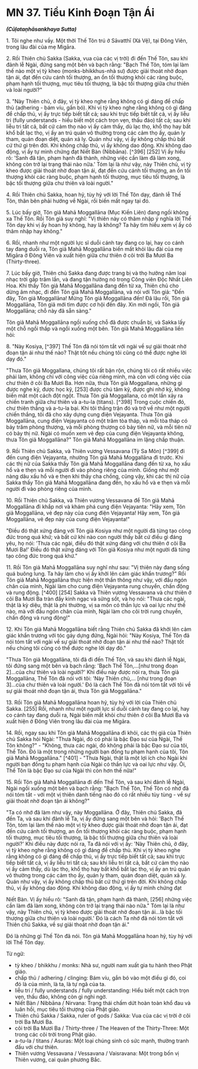 # MN 37. Tiểu Kinh Đoạn Tận Ái
***(Cūḷataṇhāsankhaya Sutta)***

1\.  Tôi nghe như vầy. Một thời Thế Tôn trú ở Sāvatthī (Xá Vệ), tại Đông Viên, trong lâu đài của mẹ Migāra.

2\.  Rồi Thiên chủ Sakka (Sakka, vua của các vị trời) đi đến Thế Tôn, sau khi đảnh lễ Ngài, đứng sang một bên và bạch rằng: "Bạch Thế Tôn, tóm lại làm thế nào một vị tỳ kheo (monks-bhikkhus-nhà sư) được giải thoát nhờ đoạn tận ái, đạt đến cứu cánh tối thượng, an ổn tối thượng khỏi các ràng buộc, phạm hạnh tối thượng, mục tiêu tối thượng, là bậc tối thượng giữa chư thiên và loài người?"

3\.  "Này Thiên chủ, ở đây, vị tỳ kheo nghe rằng không có gì đáng để chấp thủ (adhering - bám víu, gắn bó). Khi vị tỳ kheo nghe rằng không có gì đáng để chấp thủ, vị ấy trực tiếp biết tất cả; sau khi trực tiếp biết tất cả, vị ấy liễu tri (fully understands - hiểu biết một cách trọn vẹn, thấu đáo) tất cả; sau khi liễu tri tất cả, bất cứ cảm thọ nào vị ấy cảm thấy, dù lạc thọ, khổ thọ hay bất khổ bất lạc thọ, vị ấy an trú quán vô thường trong các cảm thọ ấy, quán ly tham, quán đoạn diệt, quán xả ly. Quán như vậy, vị ấy không chấp thủ bất cứ thứ gì trên đời. Khi không chấp thủ, vị ấy không dao động. Khi không dao động, vị ấy tự mình chứng đạt Niết Bàn (Nibbāna). [^396] [252] Vị ấy hiểu rõ: 'Sanh đã tận, phạm hạnh đã thành, những việc cần làm đã làm xong, không còn trở lại trạng thái nào nữa.' Tóm lại là như vậy, này Thiên chủ, vị tỳ kheo được giải thoát nhờ đoạn tận ái, đạt đến cứu cánh tối thượng, an ổn tối thượng khỏi các ràng buộc, phạm hạnh tối thượng, mục tiêu tối thượng, là bậc tối thượng giữa chư thiên và loài người."

4\.  Rồi Thiên chủ Sakka, hoan hỷ, tùy hỷ với lời Thế Tôn dạy, đảnh lễ Thế Tôn, thân bên phải hướng về Ngài, rồi biến mất ngay tại đó.

5\.  Lúc bấy giờ, Tôn giả Mahā Moggallāna (Mục Kiền Liên) đang ngồi không xa Thế Tôn. Rồi Tôn giả suy nghĩ: "Vị thiên này có thâm nhập ý nghĩa lời Thế Tôn dạy khi vị ấy hoan hỷ không, hay là không? Ta hãy tìm hiểu xem vị ấy có thâm nhập hay không."

6\.  Rồi, nhanh như một người lực sĩ duỗi cánh tay đang co lại, hay co cánh tay đang duỗi ra, Tôn giả Mahā Moggallāna biến mất khỏi lâu đài của mẹ Migāra ở Đông Viên và xuất hiện giữa chư thiên ở cõi trời Ba Mươi Ba (Thirty-three).

7\.  Lúc bấy giờ, Thiên chủ Sakka đang được trang bị và thọ hưởng năm loại nhạc trời gấp trăm lần, và đang tận hưởng nó trong Công viên Độc Nhất Liên Hoa. Khi thấy Tôn giả Mahā Moggallāna đang đến từ xa, Thiên chủ cho dừng âm nhạc, đi đến Tôn giả Mahā Moggallāna, và nói với Tôn giả: "Đến đây, Tôn giả Moggallāna! Mừng Tôn giả Moggallāna đến! Đã lâu rồi, Tôn giả Moggallāna, Tôn giả mới tìm được cơ hội đến đây. Xin mời ngồi, Tôn giả Moggallāna; chỗ này đã sẵn sàng."

Tôn giả Mahā Moggallāna ngồi xuống chỗ đã được chuẩn bị, và Sakka lấy một chỗ ngồi thấp và ngồi xuống một bên. Tôn giả Mahā Moggallāna liền hỏi:

8\.  "Này Kosiya, [^397] Thế Tôn đã nói tóm tắt với ngài về sự giải thoát nhờ đoạn tận ái như thế nào? Thật tốt nếu chúng tôi cũng có thể được nghe lời dạy đó."

"Thưa Tôn giả Moggallana, chúng tôi rất bận rộn, chúng tôi có rất nhiều việc phải làm, không chỉ với công việc của riêng mình, mà còn với công việc của chư thiên ở cõi Ba Mươi Ba. Hơn nữa, thưa Tôn giả Moggallana, những gì được nghe kỹ, được học kỹ, [253] được chú tâm kỹ, được ghi nhớ kỹ, không biến mất một cách đột ngột. Thưa Tôn giả Moggallana, có một lần xảy ra chiến tranh giữa chư thiên và a-tu-la (titans). [^398] Trong cuộc chiến đó, chư thiên thắng và a-tu-la bại. Khi tôi thắng trận đó và trở về như một người chiến thắng, tôi đã cho xây dựng cung điện Vejayanta. Thưa Tôn giả Moggallāna, cung điện Vejayanta có một trăm tòa tháp, và mỗi tòa tháp có bảy trăm phòng thượng, và mỗi phòng thượng có bảy tiên nữ, và mỗi tiên nữ có bảy thị nữ. Ngài có muốn xem vẻ đẹp của cung điện Vejayanta không,
thưa Tôn giả Moggallāna?" Tôn giả Mahā Moggallāna im lặng chấp thuận.

9\.  Rồi Thiên chủ Sakka, và Thiên vương Vessavana (Tỳ Sa Môn) [^399] đi đến cung điện Vejayanta, nhường Tôn giả Mahā Moggallāna đi trước. Khi các thị nữ của Sakka thấy Tôn giả Mahā Moggallāna đang đến từ xa, họ xấu hổ và e thẹn và mỗi người đi vào phòng riêng của mình. Giống như một nàng dâu xấu hổ và e thẹn khi thấy cha chồng, cũng vậy, khi các thị nữ của Sakka thấy Tôn giả Mahā Moggallāna đang đến, họ xấu hổ và e thẹn và mỗi người đi vào phòng riêng của mình.

10\.  Rồi Thiên chủ Sakka, và Thiên vương Vessavana để Tôn giả Mahā Moggallāna đi khắp nơi và khám phá cung điện Vejayanta: "Hãy xem, Tôn giả Moggallāna, vẻ đẹp này của cung điện Vejayanta! Hãy xem, Tôn giả Moggallāna, vẻ đẹp này của cung điện Vejayanta!"

"Điều đó thật xứng đáng với Tôn giả Kosiya như một người đã từng tạo công đức trong quá khứ; và bất cứ khi nào con người thấy bất cứ điều gì đáng yêu, họ nói: 'Thưa các ngài, điều đó thật xứng đáng với chư thiên ở cõi Ba Mươi Ba!' Điều đó thật xứng đáng với Tôn giả Kosiya như một người đã từng tạo công đức trong quá khứ."

11\.  Rồi Tôn giả Mahā Moggallāna suy nghĩ như sau: "Vị thiên này đang sống quá buông lung. Ta hãy làm cho vị ấy khởi lên cảm giác khẩn trương?" Rồi Tôn giả Mahā Moggallāna thực hiện một thần thông như vậy, với đầu ngón chân của mình, Ngài làm cho cung điện Vejayanta rung chuyển, chấn động và rung động. [^400] [254] Sakka và Thiên vương Vessavana và chư thiên ở cõi Ba Mươi Ba tràn đầy kinh ngạc và sửng sốt, và họ nói: "Thưa các ngài, thật là kỳ diệu, thật là phi thường, vị sa môn có thần lực và oai lực như thế nào, mà với đầu ngón chân của mình, Ngài làm cho cõi trời rung chuyển, chấn động và rung động!"

12\.  Khi Tôn giả Mahā Moggallāna biết rằng Thiên chủ Sakka đã khởi lên cảm giác khẩn trương với tóc gáy dựng đứng, Ngài hỏi: "Này Kosiya, Thế Tôn đã nói tóm tắt với ngài về sự giải thoát nhờ đoạn tận ái như thế nào? Thật tốt nếu chúng tôi cũng có thể được nghe lời dạy đó."

"Thưa Tôn giả Moggallāna, tôi đã đi đến Thế Tôn, và sau khi đảnh lễ Ngài, tôi đứng sang một bên và bạch rằng: 'Bạch Thế Tôn,...[như trong đoạn 2]...của chư thiên và loài người?' Khi điều này được nói ra, thưa Tôn giả
Moggallāna, Thế Tôn đã nói với tôi: 'Này Thiên chủ,... [như trong đoạn 3]...của chư thiên và loài người.' Đó là cách Thế Tôn đã nói tóm tắt với tôi về sự giải thoát nhờ đoạn tận ái, thưa Tôn giả Moggallāna."

13\.  Rồi Tôn giả Mahā Moggallāna hoan hỷ, tùy hỷ với lời của Thiên chủ Sakka. [255] Rồi, nhanh như một người lực sĩ duỗi cánh tay đang co lại, hay co cánh tay đang duỗi ra, Ngài biến mất khỏi chư thiên ở cõi Ba Mươi Ba và xuất hiện ở Đông Viên trong lâu đài của mẹ Migāra.

14\.  Rồi, ngay sau khi Tôn giả Mahā Moggallāna đi khỏi, các thị giả của Thiên chủ Sakka hỏi Ngài: "Thưa Ngài, đó có phải là bậc Đạo sư của Ngài, Thế Tôn không?" - "Không, thưa các ngài, đó không phải là bậc Đạo sư của tôi, Thế Tôn. Đó là một trong những người bạn đồng tu phạm hạnh của tôi, Tôn giả Mahā Moggallāna." [^401] - "Thưa Ngài, thật là một lợi ích cho Ngài khi người bạn đồng tu phạm hạnh của Ngài có thần lực và oai lực như vậy. Ôi, Thế Tôn là bậc Đạo sư của Ngài thì còn hơn thế nữa!"

15\.  Rồi Tôn giả Mahā Moggallāna đi đến Thế Tôn, và sau khi đảnh lễ Ngài, Ngài ngồi xuống một bên và bạch rằng: "Bạch Thế Tôn, Thế Tôn có nhớ đã nói tóm tắt - với một vị thiên danh tiếng nào đó có rất nhiều tùy tùng - về sự giải thoát nhờ đoạn tận ái không?"

"Ta có nhớ đã làm như vậy, này Moggallāna. Ở đây, Thiên chủ Sakka, đã đến Ta, và sau khi đảnh lễ Ta, vị ấy đứng sang một bên và hỏi: 'Bạch Thế Tôn, tóm lại làm thế nào một vị tỳ kheo được giải thoát nhờ đoạn tận ái, đạt đến cứu cánh tối thượng, an ổn tối thượng khỏi các ràng buộc, phạm hạnh tối thượng, mục tiêu tối thượng, là bậc tối thượng giữa chư thiên và loài người?' Khi điều này được nói ra, Ta đã nói với vị ấy: 'Này Thiên chủ, ở đây, vị tỳ kheo nghe rằng không có gì đáng để chấp thủ. Khi vị tỳ kheo nghe rằng không có gì đáng để chấp thủ, vị ấy trực tiếp biết tất cả; sau khi trực tiếp biết tất cả, vị ấy liễu tri tất cả; sau khi liễu tri tất cả, bất cứ cảm thọ nào vị ấy cảm thấy, dù lạc thọ, khổ thọ hay bất khổ bất lạc thọ, vị ấy an trú quán vô thường trong các cảm thọ ấy, quán ly tham, quán đoạn diệt, quán xả ly. Quán như vậy, vị ấy không chấp thủ bất cứ thứ gì trên đời. Khi không chấp thủ, vị ấy không dao động. Khi không dao động, vị ấy tự mình chứng đạt

Niết Bàn. Vị ấy hiểu rõ: "Sanh đã tận, phạm hạnh đã thành, [256] những việc cần làm đã làm xong, không còn trở lại trạng thái nào nữa." Tóm lại là như vậy, này Thiên chủ, vị tỳ kheo được giải thoát nhờ đoạn tận ái...là bậc tối thượng giữa chư thiên và loài người.' Đó là cách Ta nhớ đã nói tóm tắt với Thiên chủ Sakka, về sự giải thoát nhờ đoạn tận ái."

Đó là những gì Thế Tôn đã nói. Tôn giả Mahā Moggallāna hoan hỷ, tùy hỷ với lời Thế Tôn dạy.

<!--pg-->
Từ ngữ:
- tỳ kheo / bhikkhu / monks: Nhà sư, người nam xuất gia tu hành theo Phật giáo.
- chấp thủ / adhering / clinging: Bám víu, gắn bó vào một điều gì đó, coi đó là của mình, là ta, là tự ngã của ta.
- liễu tri / fully understands / fully understanding: Hiểu biết một cách trọn vẹn, thấu đáo, không còn gì nghi ngờ.
- Niết Bàn / Nibbāna / Nirvana: Trạng thái chấm dứt hoàn toàn khổ đau và luân hồi, mục tiêu tối thượng của Phật giáo.
- Thiên chủ Sakka / Sakka, ruler of gods / Sakka: Vua của các vị trời ở cõi trời Ba Mươi Ba.
- cõi trời Ba Mươi Ba / Thirty-three / The Heaven of the Thirty-Three: Một trong các cõi trời trong Phật giáo.
- a-tu-la / titans / Asuras: Một loại chúng sinh có sức mạnh, thường tranh đấu với chư thiên.
- Thiên vương Vessavana / Vessavana / Vaisravana: Một trong bốn vị Thiên vương, cai quản phương Bắc.
